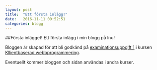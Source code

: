 ```yaml
---
layout: post
title:  "Ett första inlägg!"
date:   2016-11-11 09:52:51
categories: blogg
---
```

##Första inlägget!
Ett första inlägg i min blogg på lnu!

Bloggen är skapad för att bli godkänd på [examinationsuppgift 1](https://coursepress.lnu.se/kurs/klientbaserad-webbprogrammering/examination/exam-assignment-1/) i kursen [Kllientbaserad webbprogrammering](https://coursepress.lnu.se/kurs/klientbaserad-webbprogrammering).

Eventuellt kommer bloggen och sidan användas i andra kurser.
